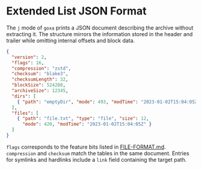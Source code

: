 # Extended List JSON Format

The `j` mode of `goxa` prints a JSON document describing the archive
without extracting it. The structure mirrors the information stored in
the header and trailer while omitting internal offsets and block data.

```json
{
  "version": 2,
  "flags": 16,
  "compression": "zstd",
  "checksum": "blake3",
  "checksumLength": 32,
  "blockSize": 524288,
  "archiveSize": 12345,
  "dirs": [
    { "path": "emptyDir", "mode": 493, "modTime": "2023-01-02T15:04:05Z" }
  ],
  "files": [
    { "path": "file.txt", "type": "file", "size": 12,
      "mode": 420, "modTime": "2023-01-02T15:04:05Z" }
  ]
}
```

`flags` corresponds to the feature bits listed in
[FILE-FORMAT.md](FILE-FORMAT.md). `compression` and `checksum`
match the tables in the same document. Entries for symlinks and
hardlinks include a `link` field containing the target path.
